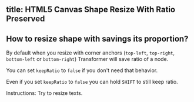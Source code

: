 ## title: HTML5 Canvas Shape Resize With Ratio Preserved

## How to resize shape with savings its proportion?

By default when you resize with corner anchors (`top-left`, `top-right`, `bottom-left` or `bottom-right`) Transformer will save ratio of a node.

You can set `keepRatio` to `false` if you don't need that behavior.

Even if you set `keepRatio` to `false` you can hold `SHIFT` to still keep ratio.

Instructions: Try to resize texts.

<!-- {% iframe /downloads/code/select_and_transform/Keep_Ratio.html %} -->

<!-- {% include_code Konva Shape transform and selection Demo select_and_transform/Keep_Ratio.html %} -->
